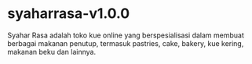 # syaharrasa-v1.0.0
Syahar Rasa adalah toko kue online yang berspesialisasi dalam membuat berbagai makanan penutup, termasuk pastries, cake, bakery, kue kering, makanan beku dan lainnya.
